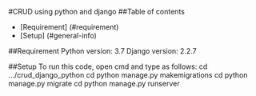 #CRUD using python and django
##Table of contents
* [Requirement] (#requirement)
* [Setup] (#general-info)

##Requirement
Python version: 3.7
Django version: 2.2.7

##Setup
To run this code, open cmd and type as follows:
cd .../crud_django_python
cd python manage.py makemigrations
cd python manage.py migrate
cd python manage.py runserver
